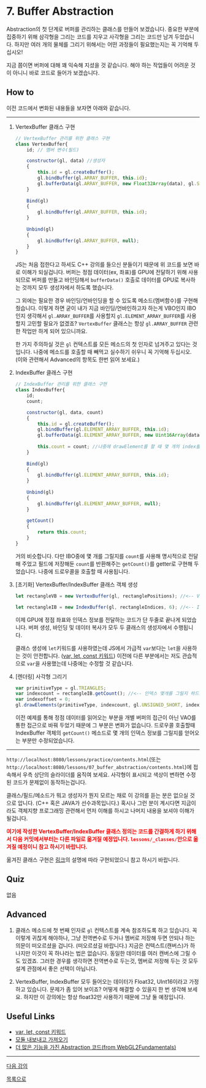 # 7. Buffer Abstraction

Abstraction의 첫 단계로 버퍼를 관리하는 클래스를 만들어 보겠습니다. 중요한 부분에 집중하기 위해 삼각형을 그리는 코드를 지우고 사각형을 그리는 코드만 남겨 두었습니다. 하지만 여러 개의 물체를 그리기 위해서는 어떤 과정들이 필요했는지는 꼭 기억해 두십시오!

지금 쯤이면 버퍼에 대해 꽤 익숙해 지셨을 것 같습니다. 해야 하는 작업들이 어려운 것이 아니니 바로 코드로 들어가 보겠습니다.

## How to

이전 코드에서 변화된 내용들을 보자면 아래와 같습니다.

---
1. VertexBuffer 클래스 구현

    ```js
    // VertexBuffer 관리를 위한 클래스 구현
    class VertexBuffer{
        id; // 멤버 변수(필드)
    
        constructor(gl, data) //생성자
        {
            this.id = gl.createBuffer(); 
            gl.bindBuffer(gl.ARRAY_BUFFER, this.id); 
            gl.bufferData(gl.ARRAY_BUFFER, new Float32Array(data), gl.STATIC_DRAW);
        }
        
        Bind(gl)
        {
            gl.bindBuffer(gl.ARRAY_BUFFER, this.id);
        }
        
        Unbind(gl)
        {
            gl.bindBuffer(gl.ARRAY_BUFFER, null);
        }
    }
    ```
    
    JS는 처음 접한다고 하셔도 C++ 강의를 들으신 분들이기 때문에 위 코드를 보면 바로 이해가 되실겁니다. 버퍼는 정점 데이터(ex, 좌표)를 GPU에 전달하기 위해 사용되므로 버퍼를 만들고 바인딩해서 `bufferData()` 호출로 데이터를 GPU로 복사하는 것까지 모두 생성자에서 하도록 했습니다.

    그 외에는 필요한 경우 바인딩/언바인딩을 할 수 있도록 메소드(멤버함수)를 구현해 줬습니다. 이렇게 하면 굳이 내가 지금 바인딩/언바인하고자 하는게 VBO인지 IBO인지 생각해서 `gl.ARRAY_BUFFER`를 사용할지 `gl.ELEMENT_ARRAY_BUFFER`를 사용할지 고민할 필요가 없겠죠? `VertexBuffer` 클래스는 항상 `gl.ARRAY_BUFFER` 관련한 작업만 하게 되어 있으니까요.
    
    한 가지 주의하실 것은 `gl` 컨텍스트를 모든 메소드의 첫 인자로 넘겨주고 있다는 것입니다. 나중에 메소드를 호출할 때 빼먹고 실수하기 쉬우니 꼭 기억해 두십시오. (이와 관련해서 Advanced의 항목도 한번 읽어 보세요.)

2. IndexBuffer 클래스 구현

    ```js
    // IndexBuffer 관리를 위한 클래스 구현
    class IndexBuffer{
        id;
        count;

        constructor(gl, data, count)
        {
            this.id = gl.createBuffer(); 
            gl.bindBuffer(gl.ELEMENT_ARRAY_BUFFER, this.id); 
            gl.bufferData(gl.ELEMENT_ARRAY_BUFFER, new Uint16Array(data), gl.STATIC_DRAW);
            
            this.count = count; //나중에 drawElement를 할 때 몇 개의 index를 그릴 것인지 명시해 주어야 하므로 따로 저장함
        }
        
        Bind(gl)
        {
            gl.bindBuffer(gl.ELEMENT_ARRAY_BUFFER, this.id);
        }
        
        Unbind(gl)
        {
            gl.bindBuffer(gl.ELEMENT_ARRAY_BUFFER, null);
        }
        
        getCount()
        {
            return this.count;
        }
    }
    ```

    거의 비슷합니다. 다만 IBO중에 몇 개를 그릴지를 `count`를 사용해 명시적으로 전달해 주었고 필드에 저장해둔 `count`를 반환해주는 `getCount()`를 getter로 구현해 두었습니다. 나중에 드로우콜을 호출할 때 사용됩니다.

3. [초기화] VertexBuffer/IndexBuffer 클래스 객체 생성

    ```js
    let rectangleVB = new VertexBuffer(gl, rectanglePositions); //<-- VertexBuffer 클래스 사용

    let rectangleIB = new IndexBuffer(gl, rectangleIndices, 6); //<-- IndexBuffer 클래스 사용
    ```

    이제 GPU에 정점 좌표와 인덱스 정보를 전달하는 코드가 단 두줄로 끝나게 되었습니다. 버퍼 생성, 바인딩 및 데이터 복사가 모두 두 클래스의 생성자에서 수행됩니다. 
    
    클래스 생성에 `let`키워드를 사용하였는데 JS에서 가급적 `var`보다는 `let`을 사용하는 것이 안전합니다. ([var, let, const 키워드](https://velog.io/@bathingape/JavaScript-var-let-const-%EC%B0%A8%EC%9D%B4%EC%A0%90)) 이전에 다른 부분에서는 저도 관습적으로 `var`을 사용했는데 나중에는 수정할 것 같습니다.

4. [렌더링] 사각형 그리기

    ```js
    var primitiveType = gl.TRIANGLES;
    var indexcount = rectangleIB.getCount(); //<-- 인덱스 몇개를 그릴지 하드코딩하지 않고 IB로부터 얻어옵니다.
    var indexoffset = 0;
    gl.drawElements(primitiveType, indexcount, gl.UNSIGNED_SHORT, indexoffset);
    ```

    이전 예제를 통해 정점 데이터를 읽어오는 부분을 개별 버퍼의 접근이 아닌 VAO를 통한 접근으로 바꿔 두었기 때문에 그 부분은 변화가 없습니다. 드로우콜 호출할때 IndexBuffer 객체의 `getCount()` 메소드로 몇 개의 인덱스 정보를 그릴지를 얻어오는 부분만 수정되었습니다.

---

`http://localhost:8080/lessons/practice/contents.html`(또는 `http://localhost:8080/lessons/07_buffer_abstraction/contents.html`)에 접속해서 우측 상단의 슬라이더를 움직여 보세요. 사각형이 표시되고 색상이 변하면 수정된 코드가 문제없이 동작하는겁니다.

클래스/필드/메소드가 뭐고 생성자가 뭔지 모르는 채로 이 강의를 듣는 분은 없으실 것으로 압니다. (C++ 혹은 JAVA가 선수과목입니다.) 혹시나 그런 분이 계시다면 지금이라도 객체지향 프로그래밍 관련해서 먼저 이해를 하시고 나머지 내용을 보셔야 이해가 될겁니다.

<span style="color:red">**여기에 작성한 VertexBuffer/IndexBuffer 클래스 정의는 코드를 간결하게 하기 위해서 다음 커밋에서부터는 다른 파일로 옮겨질 예정입니다. `lessons/_classes/`안으로 옮겨질 예정이니 참고 하시기 바랍니다.**</span>

옮겨진 클래스 구현은 [링크](https://ko.javascript.info/import-export)의 설명에 따라 구현되었으니 참고 하시기 바랍니다.

## Quiz

없음

## Advanced

1. 클래스 메소드에 첫 번째 인자로 `gl` 컨텍스트를 계속 참조하도록 하고 있습니다. 꼭 이렇게 귀찮게 해야하나, 그냥 전역변수로 두거나 멤버로 저장해 두면 안되나 하는 의문이 떠오르셨을 겁니다. (떠오르셨길 바랍니다.) 지금은 컨텍스트(캔버스)가 하나지만 이것이 꼭 하나라는 법은 없습니다. 동일한 데이터를 여러 캔버스에 그릴 수도 있겠죠. 그러한 경우를 생각하면 전역변수로 두는것, 멤버로 저장해 두는 것 모두 설계 관점에서 좋은 선택이 아닙니다.

2. VertexBuffer, IndexBuffer 모두 들어오는 데이터가 Float32, UInt16이라고 가정하고 있습니다. 문제가 좀 있어 보이죠? 어떻게 해결할 수 있을지 한 번 생각해 보세요. 하지만 이 강의에는 항상 float32만 사용하기 때문에 그냥 둘 예정입니다.

## Useful Links

- [var, let, const 키워드](https://velog.io/@bathingape/JavaScript-var-let-const-%EC%B0%A8%EC%9D%B4%EC%A0%90)
- [모듈 내보내고 가져오기](https://ko.javascript.info/import-export)
- [더 많은 기능을 가진 Abstraction 코드(from WebGL2Fundamentals)](https://webgl2fundamentals.org/webgl/lessons/ko/webgl-less-code-more-fun.html)

---

[다음 강의](../08_vertex_array_abstraction/)

[목록으로](../)